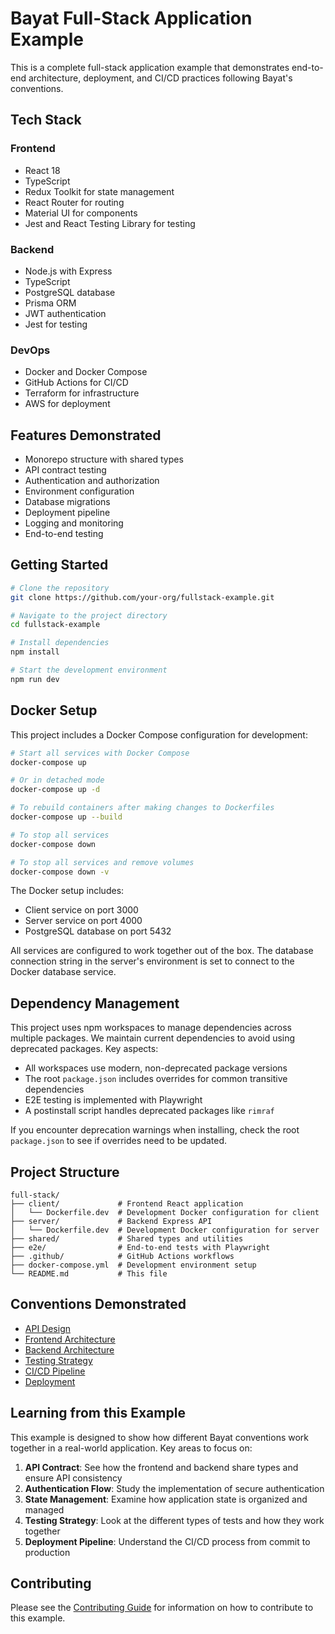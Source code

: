 <!--
Document: Full-Stack Application Example
Version: 1.0.0
Last Updated: 2025-03-20
Last Updated By: Bayat Platform Team
Change Log:
- 2025-03-20: Initial version
-->

# Bayat Full-Stack Application Example

This is a complete full-stack application example that demonstrates end-to-end architecture, deployment, and CI/CD practices following Bayat's conventions.

## Tech Stack

### Frontend

- React 18
- TypeScript
- Redux Toolkit for state management
- React Router for routing
- Material UI for components
- Jest and React Testing Library for testing

### Backend

- Node.js with Express
- TypeScript
- PostgreSQL database
- Prisma ORM
- JWT authentication
- Jest for testing

### DevOps

- Docker and Docker Compose
- GitHub Actions for CI/CD
- Terraform for infrastructure
- AWS for deployment

## Features Demonstrated

- Monorepo structure with shared types
- API contract testing
- Authentication and authorization
- Environment configuration
- Database migrations
- Deployment pipeline
- Logging and monitoring
- End-to-end testing

## Getting Started

```bash
# Clone the repository
git clone https://github.com/your-org/fullstack-example.git

# Navigate to the project directory
cd fullstack-example

# Install dependencies
npm install

# Start the development environment
npm run dev
```

## Docker Setup

This project includes a Docker Compose configuration for development:

```bash
# Start all services with Docker Compose
docker-compose up

# Or in detached mode
docker-compose up -d

# To rebuild containers after making changes to Dockerfiles
docker-compose up --build

# To stop all services
docker-compose down

# To stop all services and remove volumes
docker-compose down -v
```

The Docker setup includes:
- Client service on port 3000
- Server service on port 4000
- PostgreSQL database on port 5432

All services are configured to work together out of the box. The database connection string in the server's environment is set to connect to the Docker database service.

## Dependency Management

This project uses npm workspaces to manage dependencies across multiple packages. We maintain current dependencies to avoid using deprecated packages. Key aspects:

- All workspaces use modern, non-deprecated package versions
- The root `package.json` includes overrides for common transitive dependencies
- E2E testing is implemented with Playwright
- A postinstall script handles deprecated packages like `rimraf`

If you encounter deprecation warnings when installing, check the root `package.json` to see if overrides need to be updated.

## Project Structure

```plaintext
full-stack/
├── client/             # Frontend React application
│   └── Dockerfile.dev  # Development Docker configuration for client
├── server/             # Backend Express API
│   └── Dockerfile.dev  # Development Docker configuration for server
├── shared/             # Shared types and utilities
├── e2e/                # End-to-end tests with Playwright
├── .github/            # GitHub Actions workflows
├── docker-compose.yml  # Development environment setup
└── README.md           # This file
```

## Conventions Demonstrated

- [API Design](../../docs/architecture/api-design.md)
- [Frontend Architecture](../../docs/architecture/frontend.md)
- [Backend Architecture](../../docs/architecture/backend.md)
- [Testing Strategy](../../docs/quality/testing.md)
- [CI/CD Pipeline](../../docs/quality/ci-cd.md)
- [Deployment](../../docs/devops/deployment.md)

## Learning from this Example

This example is designed to show how different Bayat conventions work together in a real-world application. Key areas to focus on:

1. **API Contract**: See how the frontend and backend share types and ensure API consistency
2. **Authentication Flow**: Study the implementation of secure authentication
3. **State Management**: Examine how application state is organized and managed
4. **Testing Strategy**: Look at the different types of tests and how they work together
5. **Deployment Pipeline**: Understand the CI/CD process from commit to production

## Contributing

Please see the [Contributing Guide](../../CONTRIBUTING.md) for information on how to contribute to this example.
